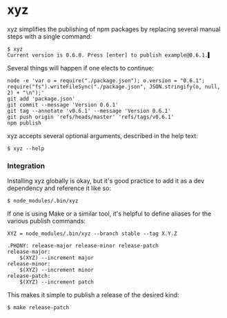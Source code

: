 # xyz

xyz simplifies the publishing of npm packages by replacing several manual
steps with a single command:

    $ xyz
    Current version is 0.6.0. Press [enter] to publish example@0.6.1.▌

Several things will happen if one elects to continue:

    node -e 'var o = require("./package.json"); o.version = "0.6.1"; require("fs").writeFileSync("./package.json", JSON.stringify(o, null, 2) + "\n");'
    git add 'package.json'
    git commit --message 'Version 0.6.1'
    git tag --annotate 'v0.6.1' --message 'Version 0.6.1'
    git push origin 'refs/heads/master' 'refs/tags/v0.6.1'
    npm publish

xyz accepts several optional arguments, described in the help text:

    $ xyz --help

### Integration

Installing xyz globally is okay, but it's good practice to add it as a dev
dependency and reference it like so:

    $ node_modules/.bin/xyz

If one is using Make or a similar tool, it's helpful to define aliases for
the various publish commands:

```make
XYZ = node_modules/.bin/xyz --branch stable --tag X.Y.Z

.PHONY: release-major release-minor release-patch
release-major:
    $(XYZ) --increment major
release-minor:
    $(XYZ) --increment minor
release-patch:
    $(XYZ) --increment patch
```

This makes it simple to publish a release of the desired kind:

    $ make release-patch

